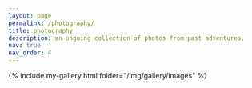 ```yaml
---
layout: page
permalink: /photography/
title: photography
description: an ongoing collection of photos from past adventures.
nav: true
nav_order: 4
---
```

<!-- _pages/gallery.md -->
<div class="gallery">

{% include my-gallery.html folder="/img/gallery/images" %}

</div>
